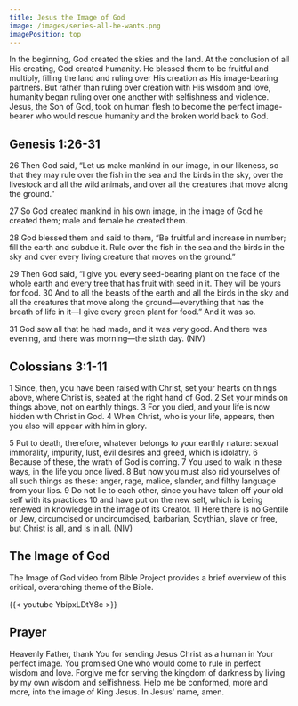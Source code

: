 ```yaml
---
title: Jesus the Image of God
image: /images/series-all-he-wants.png
imagePosition: top
---
```


In the beginning, God created the skies and the land. At the conclusion of all His creating, God created humanity. He blessed them to be fruitful and multiply, filling the land and ruling over His creation as His image-bearing partners. But rather than ruling over creation with His wisdom and love, humanity began ruling over one another with selfishness and violence. Jesus, the Son of God, took on human flesh to become the perfect image-bearer who would rescue humanity and the broken world back to God.

## Genesis 1:26-31

26 Then God said, “Let us make mankind in our image, in our likeness, so that they may rule over the fish in the sea and the birds in the sky, over the livestock and all the wild animals, and over all the creatures that move along the ground.”

27 So God created mankind in his own image,
    in the image of God he created them;
    male and female he created them.

28 God blessed them and said to them, “Be fruitful and increase in number; fill the earth and subdue it. Rule over the fish in the sea and the birds in the sky and over every living creature that moves on the ground.”

29 Then God said, “I give you every seed-bearing plant on the face of the whole earth and every tree that has fruit with seed in it. They will be yours for food. 30 And to all the beasts of the earth and all the birds in the sky and all the creatures that move along the ground—everything that has the breath of life in it—I give every green plant for food.” And it was so.

31 God saw all that he had made, and it was very good. And there was evening, and there was morning—the sixth day. (NIV)

## Colossians 3:1-11

1 Since, then, you have been raised with Christ, set your hearts on things above, where Christ is, seated at the right hand of God. 2 Set your minds on things above, not on earthly things. 3 For you died, and your life is now hidden with Christ in God. 4 When Christ, who is your life, appears, then you also will appear with him in glory.

5 Put to death, therefore, whatever belongs to your earthly nature: sexual immorality, impurity, lust, evil desires and greed, which is idolatry. 6 Because of these, the wrath of God is coming. 7 You used to walk in these ways, in the life you once lived. 8 But now you must also rid yourselves of all such things as these: anger, rage, malice, slander, and filthy language from your lips. 9 Do not lie to each other, since you have taken off your old self with its practices 10 and have put on the new self, which is being renewed in knowledge in the image of its Creator. 11 Here there is no Gentile or Jew, circumcised or uncircumcised, barbarian, Scythian, slave or free, but Christ is all, and is in all. (NIV)

## The Image of God 

The Image of God video from Bible Project provides a brief overview of this critical, overarching theme of the Bible.

{{< youtube YbipxLDtY8c >}}

## Prayer

Heavenly Father, thank You for sending Jesus Christ as a human in Your perfect image. You promised One who would come to rule in perfect wisdom and love. Forgive me for serving the kingdom of darkness by living by my own wisdom and selfishness. Help me be conformed, more and more, into the image of King Jesus. In Jesus' name, amen.
